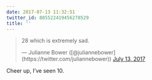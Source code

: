 ```yaml
---
date: 2017-07-13 11:32:51
twitter_id: 885522419456278529
title: ''
---
```


<blockquote class="twitter-tweet"><p lang="en" dir="ltr">28 which is extremely sad.</p>&mdash; Julianne Bower ([@juliannebower](https://twitter.com/juliannebower)) <a href="https://twitter.com/juliannebower/status/885516585691119617?ref_src=twsrc%5Etfw">July 13, 2017</a></blockquote>
<script async src="https://platform.twitter.com/widgets.js" charset="utf-8"></script>

Cheer up, I’ve seen 10.
